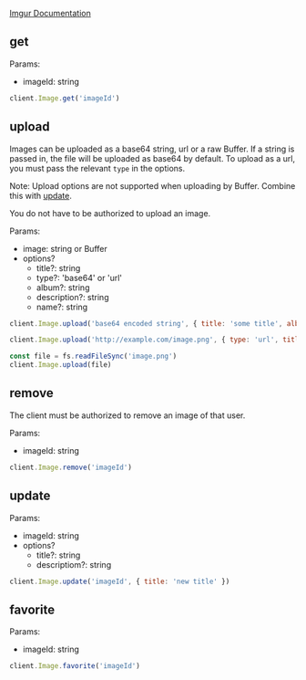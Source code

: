 [Imgur Documentation](https://api.imgur.com/endpoints/image)

## get

Params:

- imageId: string

```javascript
client.Image.get('imageId')
```

## upload

Images can be uploaded as a base64 string, url or a raw Buffer. If a string is passed in, the file will be uploaded as base64 by default. To upload as a url, you must pass the relevant `type` in the options.

Note: Upload options are not supported when uploading by Buffer. Combine this with [update](#update).

You do not have to be authorized to upload an image. 

Params:

- image: string or Buffer
- options?
    - title?: string
    - type?: 'base64' or 'url'
    - album?: string
    - description?: string
    - name?: string

```javascript
client.Image.upload('base64 encoded string', { title: 'some title', album: 'albumId' })
```
```javascript
client.Image.upload('http://example.com/image.png', { type: 'url', title: 'some title', album: 'albumId' })
```
```javascript
const file = fs.readFileSync('image.png')
client.Image.upload(file)
```

## remove

The client must be authorized to remove an image of that user.

Params:

- imageId: string

```javascript
client.Image.remove('imageId')
```

## update

Params:

- imageId: string
- options?
    - title?: string
    - descriptiom?: string

```javascript
client.Image.update('imageId', { title: 'new title' })
```

## favorite

Params:

- imageId: string

```javascript
client.Image.favorite('imageId')
```

